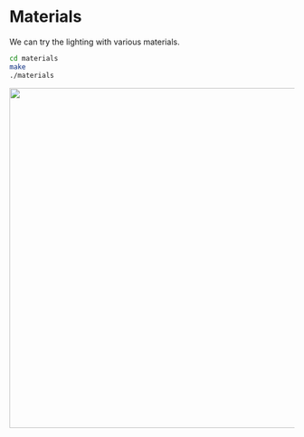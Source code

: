 # Materials
We can try the lighting with various materials.

```bash
cd materials
make
./materials
```

<img src='images/materials.gif' width='600'>
